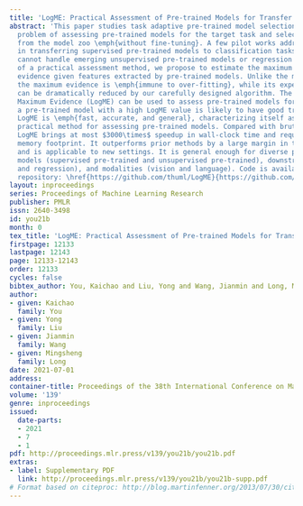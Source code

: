 ```yaml
---
title: 'LogME: Practical Assessment of Pre-trained Models for Transfer Learning'
abstract: 'This paper studies task adaptive pre-trained model selection, an underexplored
  problem of assessing pre-trained models for the target task and select best ones
  from the model zoo \emph{without fine-tuning}. A few pilot works addressed the problem
  in transferring supervised pre-trained models to classification tasks, but they
  cannot handle emerging unsupervised pre-trained models or regression tasks. In pursuit
  of a practical assessment method, we propose to estimate the maximum value of label
  evidence given features extracted by pre-trained models. Unlike the maximum likelihood,
  the maximum evidence is \emph{immune to over-fitting}, while its expensive computation
  can be dramatically reduced by our carefully designed algorithm. The Logarithm of
  Maximum Evidence (LogME) can be used to assess pre-trained models for transfer learning:
  a pre-trained model with a high LogME value is likely to have good transfer performance.
  LogME is \emph{fast, accurate, and general}, characterizing itself as the first
  practical method for assessing pre-trained models. Compared with brute-force fine-tuning,
  LogME brings at most $3000\times$ speedup in wall-clock time and requires only $1%$
  memory footprint. It outperforms prior methods by a large margin in their setting
  and is applicable to new settings. It is general enough for diverse pre-trained
  models (supervised pre-trained and unsupervised pre-trained), downstream tasks (classification
  and regression), and modalities (vision and language). Code is available at this
  repository: \href{https://github.com/thuml/LogME}{https://github.com/thuml/LogME}.'
layout: inproceedings
series: Proceedings of Machine Learning Research
publisher: PMLR
issn: 2640-3498
id: you21b
month: 0
tex_title: 'LogME: Practical Assessment of Pre-trained Models for Transfer Learning'
firstpage: 12133
lastpage: 12143
page: 12133-12143
order: 12133
cycles: false
bibtex_author: You, Kaichao and Liu, Yong and Wang, Jianmin and Long, Mingsheng
author:
- given: Kaichao
  family: You
- given: Yong
  family: Liu
- given: Jianmin
  family: Wang
- given: Mingsheng
  family: Long
date: 2021-07-01
address:
container-title: Proceedings of the 38th International Conference on Machine Learning
volume: '139'
genre: inproceedings
issued:
  date-parts:
  - 2021
  - 7
  - 1
pdf: http://proceedings.mlr.press/v139/you21b/you21b.pdf
extras:
- label: Supplementary PDF
  link: http://proceedings.mlr.press/v139/you21b/you21b-supp.pdf
# Format based on citeproc: http://blog.martinfenner.org/2013/07/30/citeproc-yaml-for-bibliographies/
---
```

